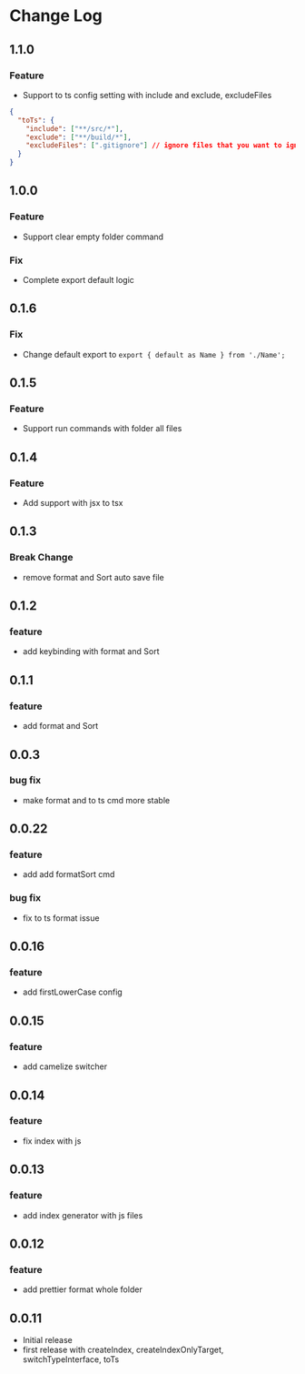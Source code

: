 # Change Log

## 1.1.0

### Feature

- Support to ts config setting with include and exclude, excludeFiles

```json
{
  "toTs": {
    "include": ["**/src/*"],
    "exclude": ["**/build/*"],
    "excludeFiles": [".gitignore"] // ignore files that you want to ignore, same as git ignore format
  }
}
```

## 1.0.0

### Feature

- Support clear empty folder command

### Fix

- Complete export default logic

## 0.1.6

### Fix

- Change default export to `export { default as Name } from './Name';`

## 0.1.5

### Feature

- Support run commands with folder all files

## 0.1.4

### Feature

- Add support with jsx to tsx

## 0.1.3

### Break Change

- remove format and Sort auto save file

## 0.1.2

### feature

- add keybinding with format and Sort

## 0.1.1

### feature

- add format and Sort

## 0.0.3

### bug fix

- make format and to ts cmd more stable

## 0.0.22

### feature

- add add formatSort cmd

### bug fix

- fix to ts format issue

## 0.0.16

### feature

- add firstLowerCase config

## 0.0.15

### feature

- add camelize switcher

## 0.0.14

### feature

- fix index with js

## 0.0.13

### feature

- add index generator with js files

## 0.0.12

### feature

- add prettier format whole folder

## 0.0.11

- Initial release
- first release with createIndex, createIndexOnlyTarget, switchTypeInterface, toTs
